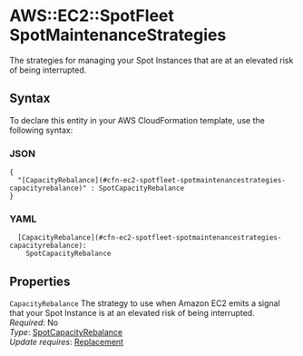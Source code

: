 # AWS::EC2::SpotFleet SpotMaintenanceStrategies<a name="aws-properties-ec2-spotfleet-spotmaintenancestrategies"></a>

The strategies for managing your Spot Instances that are at an elevated risk of being interrupted\.

## Syntax<a name="aws-properties-ec2-spotfleet-spotmaintenancestrategies-syntax"></a>

To declare this entity in your AWS CloudFormation template, use the following syntax:

### JSON<a name="aws-properties-ec2-spotfleet-spotmaintenancestrategies-syntax.json"></a>

```
{
  "[CapacityRebalance](#cfn-ec2-spotfleet-spotmaintenancestrategies-capacityrebalance)" : SpotCapacityRebalance
}
```

### YAML<a name="aws-properties-ec2-spotfleet-spotmaintenancestrategies-syntax.yaml"></a>

```
  [CapacityRebalance](#cfn-ec2-spotfleet-spotmaintenancestrategies-capacityrebalance): 
    SpotCapacityRebalance
```

## Properties<a name="aws-properties-ec2-spotfleet-spotmaintenancestrategies-properties"></a>

`CapacityRebalance`  <a name="cfn-ec2-spotfleet-spotmaintenancestrategies-capacityrebalance"></a>
The strategy to use when Amazon EC2 emits a signal that your Spot Instance is at an elevated risk of being interrupted\.  
*Required*: No  
*Type*: [SpotCapacityRebalance](aws-properties-ec2-spotfleet-spotcapacityrebalance.md)  
*Update requires*: [Replacement](https://docs.aws.amazon.com/AWSCloudFormation/latest/UserGuide/using-cfn-updating-stacks-update-behaviors.html#update-replacement)